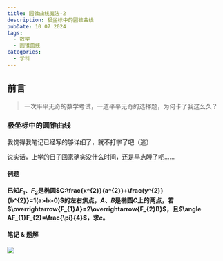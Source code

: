```yaml
---
title: 圆锥曲线魔法-2
description: 极坐标中的圆锥曲线
pubDate: 10 07 2024
tags:
  - 数学
  - 圆锥曲线
categories:
  - 学科
---
```

## 前言

> 一次平平无奇的数学考试，一道平平无奇的选择题，为何卡了我这么久？

### 极坐标中的圆锥曲线

我觉得我笔记已经写的够详细了，就不打字了吧（逃）

说实话，上学的日子回家确实没什么时间，还是早点睡了吧……

#### 例题

**已知$F_1$、$F_2$是椭圆$C:\frac{x^{2}}{a^{2}}+\frac{y^{2}}{b^{2}}=1(a>b>0)$的左右焦点，$A$、$B$是椭圆$C$上的两点，若$\overrightarrow{F_{1}A}=2\overrightarrow{F_{2}B}$，且$\angle AF_{1}F_{2}=\frac{\pi}{4}$，求$e$。**

#### 笔记 & 题解

![](https://saroprock.oss-cn-hangzhou.aliyuncs.com/img/IMG_20241007_222345.jpg)